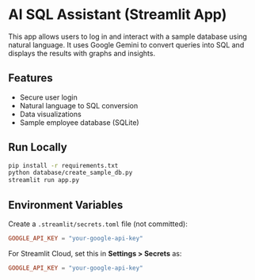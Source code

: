 # AI SQL Assistant (Streamlit App)

This app allows users to log in and interact with a sample database using natural language. It uses Google Gemini to convert queries into SQL and displays the results with graphs and insights.

## Features
- Secure user login
- Natural language to SQL conversion
- Data visualizations
- Sample employee database (SQLite)

## Run Locally

```bash
pip install -r requirements.txt
python database/create_sample_db.py
streamlit run app.py
```

## Environment Variables

Create a `.streamlit/secrets.toml` file (not committed):

```toml
GOOGLE_API_KEY = "your-google-api-key"
```

For Streamlit Cloud, set this in **Settings > Secrets** as:

```toml
GOOGLE_API_KEY = "your-google-api-key"
```
